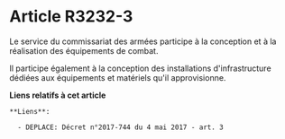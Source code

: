 # Article R3232-3

Le service du commissariat des armées participe à la conception et à la réalisation des équipements de combat. 

Il participe également à la conception des installations d'infrastructure dédiées aux équipements et matériels qu'il
approvisionne.

**Liens relatifs à cet article**

	**Liens**:

	  - DEPLACE: Décret n°2017-744 du 4 mai 2017 - art. 3
